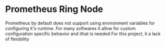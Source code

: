 # Prometheus Ring Node
Prometheus by default does not support using environment variables for configuring
it's runtime. For many softwares it allow for custom configuration specific behavior
and ithat is needed For this project, it  a lack of flexibility